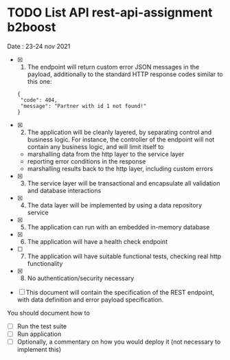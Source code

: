 # TODO List API rest-api-assignment b2boost
Date : 23-24 nov 2021

- [x] 1. The endpoint will return custom error JSON messages in the payload,  additionally to the standard HTTP response codes similar to this one:

   ```
  {
    "code": 404,
    "message": "Partner with id 1 not found!"
  }
   ```

- [x] 2. The application will be cleanly layered, by separating control and  business logic. For instance, the controller of the endpoint will not  contain any business logic, and will limit itself to

  - marshalling data from the http layer to the service layer
  - reporting error conditions in the response
  - marshalling results back to the http layer, including custom errors

- [x] 3. The service layer will be transactional and encapsulate all validation and database interactions

- [x] 4. The data layer will be implemented by using a data repository service

- [x] 5. The application can run with an embedded in-memory database

- [x] 6. The application will have a health check endpoint

- [ ] 7. The application will have suitable functional tests, checking real http functionality

- [x] 8. No authentication/security necessary

- [ ] This document will contain the specification of the REST endpoint, with data definition and error payload specification.

You should document how to

- [ ] Run the test suite
- [ ] Run application
- [ ] Optionally, a commentary on how you would deploy it (not necessary to implement this)